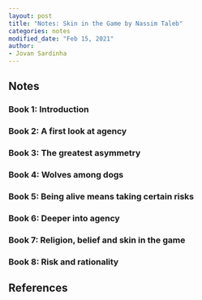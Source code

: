 ```yaml
---
layout: post
title: "Notes: Skin in the Game by Nassim Taleb"
categories: notes
modified_date: "Feb 15, 2021"
author:
- Jovan Sardinha
---
```


## Notes

### Book 1: Introduction

### Book 2: A first look at agency

### Book 3: The greatest asymmetry

### Book 4: Wolves among dogs

### Book 5: Being alive means taking certain risks

### Book 6: Deeper into agency

### Book 7: Religion, belief and skin in the game

### Book 8: Risk and rationality

## References
